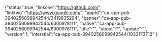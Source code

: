 {"status":true,
"linkone":"https://github.com/",
"linktwo":"https://www.google.com/",
"appId":"ca-app-pub-3940256099942544/3419835294",
"banner":"ca-app-pub-3940256099942544/6300978111",
"native":"ca-app-pub-3940256099942544/6300978111",
"title":"",
"about":"",
"update":"",
"version":1,
"interstial":"ca-app-pub-3940256099942544/1033173712"
}
